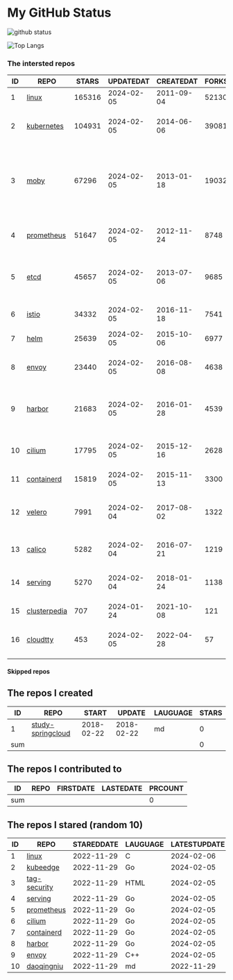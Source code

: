 # My GitHub Status

<img src="https://github-readme-stats-1.yihong0618.vercel.app/api?username=daoqingniu&show_icons=true&&&hide_title=true&count_private=true" alt="github status" />

![Top Langs](https://github-readme-stats-1.yihong0618.vercel.app/api/top-langs/?username=daoqingniu&layout=compact)

<!--START_SECTION:github_repos-->
### The intersted repos
| ID |                              REPO                               | STARS  | UPDATEDAT  | CREATEDAT  | FORKSCOUNT |                                                DESCRIPTIONS                                                |
|----|-----------------------------------------------------------------|--------|------------|------------|------------|------------------------------------------------------------------------------------------------------------|
|  1 | [linux](https://github.com/torvalds/linux)                      | 165316 | 2024-02-05 | 2011-09-04 |      52130 | Linux kernel source tree                                                                                   |
|  2 | [kubernetes](https://github.com/kubernetes/kubernetes)          | 104931 | 2024-02-05 | 2014-06-06 |      39081 | Production-Grade Container Scheduling and Management                                                       |
|  3 | [moby](https://github.com/moby/moby)                            |  67296 | 2024-02-05 | 2013-01-18 |      19032 | The Moby Project - a collaborative project for the container ecosystem to assemble container-based systems |
|  4 | [prometheus](https://github.com/prometheus/prometheus)          |  51647 | 2024-02-05 | 2012-11-24 |       8748 | The Prometheus monitoring system and time series database.                                                 |
|  5 | [etcd](https://github.com/etcd-io/etcd)                         |  45657 | 2024-02-05 | 2013-07-06 |       9685 | Distributed reliable key-value store for the most critical data of a distributed system                    |
|  6 | [istio](https://github.com/istio/istio)                         |  34332 | 2024-02-05 | 2016-11-18 |       7541 | Connect, secure, control, and observe services.                                                            |
|  7 | [helm](https://github.com/helm/helm)                            |  25639 | 2024-02-05 | 2015-10-06 |       6977 | The Kubernetes Package Manager                                                                             |
|  8 | [envoy](https://github.com/envoyproxy/envoy)                    |  23440 | 2024-02-05 | 2016-08-08 |       4638 | Cloud-native high-performance edge/middle/service proxy                                                    |
|  9 | [harbor](https://github.com/goharbor/harbor)                    |  21683 | 2024-02-05 | 2016-01-28 |       4539 | An open source trusted cloud native registry project that stores, signs, and scans content.                |
| 10 | [cilium](https://github.com/cilium/cilium)                      |  17795 | 2024-02-05 | 2015-12-16 |       2628 | eBPF-based Networking, Security, and Observability                                                         |
| 11 | [containerd](https://github.com/containerd/containerd)          |  15819 | 2024-02-05 | 2015-11-13 |       3300 | An open and reliable container runtime                                                                     |
| 12 | [velero](https://github.com/vmware-tanzu/velero)                |   7991 | 2024-02-04 | 2017-08-02 |       1322 | Backup and migrate Kubernetes applications and their persistent volumes                                    |
| 13 | [calico](https://github.com/projectcalico/calico)               |   5282 | 2024-02-04 | 2016-07-21 |       1219 | Cloud native networking and network security                                                               |
| 14 | [serving](https://github.com/knative/serving)                   |   5270 | 2024-02-04 | 2018-01-24 |       1138 | Kubernetes-based, scale-to-zero, request-driven compute                                                    |
| 15 | [clusterpedia](https://github.com/clusterpedia-io/clusterpedia) |    707 | 2024-01-24 | 2021-10-08 |        121 | The Encyclopedia of Kubernetes clusters                                                                    |
| 16 | [cloudtty](https://github.com/cloudtty/cloudtty)                |    453 | 2024-02-05 | 2022-04-28 |         57 | A Friendly Kubernetes CloudShell (Web Terminal) !                                                          |



#### Skipped repos
<!--END_SECTION:github_repos-->

<!--START_SECTION:my_github-->
## The repos I created
| ID  |                                 REPO                                 |   START    |   UPDATE   | LAUGUAGE | STARS |
|-----|----------------------------------------------------------------------|------------|------------|----------|-------|
|   1 | [study-springcloud](https://github.com/daoqingniu/study-springcloud) | 2018-02-22 | 2018-02-22 | md       |     0 |
| sum |                                                                      |            |            |          |     0 |

## The repos I contributed to
| ID  | REPO | FIRSTDATE | LASTEDATE | PRCOUNT |
|-----|------|-----------|-----------|---------|
| sum |      |           |           |       0 |

## The repos I stared (random 10)
| ID |                          REPO                          | STAREDDATE | LAUGUAGE | LATESTUPDATE |
|----|--------------------------------------------------------|------------|----------|--------------|
|  1 | [linux](https://github.com/torvalds/linux)             | 2022-11-29 | C        | 2024-02-06   |
|  2 | [kubeedge](https://github.com/kubeedge/kubeedge)       | 2022-11-29 | Go       | 2024-02-05   |
|  3 | [tag-security](https://github.com/cncf/tag-security)   | 2022-11-29 | HTML     | 2024-02-05   |
|  4 | [serving](https://github.com/knative/serving)          | 2022-11-29 | Go       | 2024-02-05   |
|  5 | [prometheus](https://github.com/prometheus/prometheus) | 2022-11-29 | Go       | 2024-02-05   |
|  6 | [cilium](https://github.com/cilium/cilium)             | 2022-11-29 | Go       | 2024-02-05   |
|  7 | [containerd](https://github.com/containerd/containerd) | 2022-11-29 | Go       | 2024-02-05   |
|  8 | [harbor](https://github.com/goharbor/harbor)           | 2022-11-29 | Go       | 2024-02-05   |
|  9 | [envoy](https://github.com/envoyproxy/envoy)           | 2022-11-29 | C++      | 2024-02-05   |
| 10 | [daoqingniu](https://github.com/daoqingniu/daoqingniu) | 2022-11-29 | md       | 2022-11-29   |

<!--END_SECTION:my_github-->
